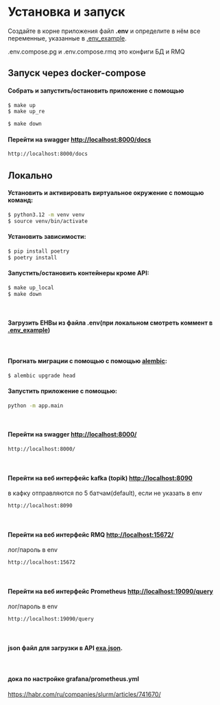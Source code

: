 

# Установка и запуск
Создайте в корне приложения файл **.env** и определите в нём все переменные, указанные в [.env_example](./.env_example).

.env.compose.pg и .env.compose.rmq это конфиги БД и RMQ
## Запуск через docker-compose

#### Собрать и запустить/остановить приложение с помощью
```sh
$ make up
$ make up_re

$ make down
```



#### Перейти на swagger [http://localhost:8000/docs](http://localhost:8000)
```sh
http://localhost:8000/docs
```


## Локально

#### Установить и активировать виртуальное окружение с помощью команд:
```sh
$ python3.12 -m venv venv
$ source venv/bin/activate
```

#### Установить зависимости:
```sh
$ pip install poetry
$ poetry install
```

#### Запустить/остановить контейнеры кроме API:
```sh
$ make up_local
$ make down
```

<br>

#### Загрузить ЕНВы из файла .env(при локальном  смотреть коммент в [.env_example](./.env_example))

<br>

#### Прогнать миграции с помощью с помощью [alembic](https://alembic.sqlalchemy.org/en/latest/):
```sh
$ alembic upgrade head
```


#### Запустить приложение с помощью:
```sh
python -m app.main
```

<br>

#### Перейти на swagger [http://localhost:8000/](http://localhost:8000)
```sh
http://localhost:8000/
```

<br>

#### Перейти на веб интерфейс kafka (topik) [http://localhost:8090](http://localhost:8090)
в кафку отправляются по 5 батчам(default), если не указать в env
```sh
http://localhost:8090
```

<br>

#### Перейти на веб интерфейс RMQ [http://localhost:15672/](http://localhost:15672/)
лог/пароль в env
```sh
http://localhost:15672
```

<br>

#### Перейти на веб интерфейс Prometheus [http://localhost:19090/query](http://localhost:19090/query)
лог/пароль в env
```sh
http://localhost:19090/query
```

<br>

#### json файл для загрузки в API  [exa.json](./exa.json).

<br>


#### дока по настройке grafana/prometheus.yml

https://habr.com/ru/companies/slurm/articles/741670/

